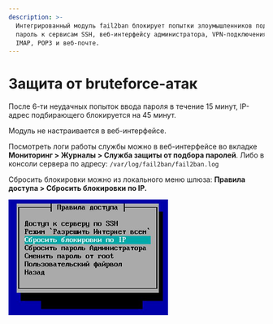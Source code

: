 ```yaml
---
description: >-
  Интегрированный модуль fail2ban блокирует попытки злоумышленников подобрать
  пароль к сервисам SSH, веб-интерфейсу администратора, VPN-подключениям, SMTP,
  IMAP, POP3 и веб-почте.
---
```


# Защита от bruteforce-атак

После 6-ти неудачных попыток ввода пароля в течение 15 минут, IP-адрес подбирающего блокируется на 45 минут.

Модуль не настраивается в веб-интерфейсе.

Посмотреть логи работы службы можно в веб-интерфейсе во вкладке **Мониторинг > Журналы > Служба защиты от подбора паролей**. Либо в консоли сервера по адресу: `/var/log/fail2ban/fail2ban.log`

Сбросить блокировки можно из локального меню шлюза: **Правила доступа > Сбросить блокировки по IP.**

![](../attachments/11239447/11239446.jpg)
